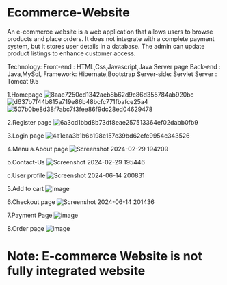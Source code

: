 # Ecommerce-Website

An e-commerce website is a web application that allows users to browse products and place orders. 
It does not integrate with a complete payment system, but it stores user details in a database. 
The admin can update product listings to enhance customer access.

Technology:
Front-end : HTML,Css,Javascript,Java Server page
Back-end : Java,MySql,
Framework: Hibernate,Bootstrap
Server-side: Servlet 
Server : Tomcat 9.5

1.Homepage
![8aae7250cd1342aeb8b62d9c86d355784ab920bc](https://github.com/Pushpa472/Ecommerce-website/assets/116655535/2afe55e4-5a9f-4d37-b851-0468abb4217c)
![d637b7f44b815a719e86b48bcfc771fbafce25a4](https://github.com/Pushpa472/Ecommerce-website/assets/116655535/3011e153-647c-4449-a093-f81b12648935)
![507b0be8d38f7abc7f3fee86f9dc28ed04629478](https://github.com/Pushpa472/Ecommerce-website/assets/116655535/027fe406-358d-42c4-b5c5-f1694cb27454)<br>

2.Register page
![6a3cd1bbd8b73df8eae257513364ef02dabb0fb9](https://github.com/Pushpa472/Ecommerce-website/assets/116655535/d82d6908-19a0-4f85-bdf1-2cde2e14fba2)<br>

3.Login page
![4a1eaa3b1b6b198e157c39bd62efe9954c343526](https://github.com/Pushpa472/Ecommerce-website/assets/116655535/82a80dd6-b28e-4b1a-a890-e8c60df193fb)

4.Menu
 a.About page
 ![Screenshot 2024-02-29 194209](https://github.com/Pushpa472/Ecommerce-website/assets/116655535/43737311-f607-459c-a6c0-b865226d8f49)<br>

 b.Contact-Us
 ![Screenshot 2024-02-29 195446](https://github.com/Pushpa472/Ecommerce-website/assets/116655535/9777ffe5-16cc-4004-97ce-ddcbd6a46e3c)<br>

 c.User profile
 ![Screenshot 2024-06-14 200831](https://github.com/Pushpa472/Ecommerce-website/assets/116655535/cec17a89-1b2e-4bea-b0b7-d494822da4d3)<br>

5.Add to cart
![image](https://github.com/Pushpa472/Ecommerce-website/assets/116655535/a5c06c34-2bef-4dc8-8cef-e5e0de8e5474)<br>

6.Checkout page
![Screenshot 2024-06-14 201436](https://github.com/Pushpa472/Ecommerce-website/assets/116655535/d5df21b2-369d-42e3-b2a9-38873b03d3d3)<br>

7.Payment Page
![image](https://github.com/Pushpa472/Ecommerce-website/assets/116655535/57d1b59f-28ff-4aed-931d-03e1fab736bb)<br>

8.Order page
![image](https://github.com/Pushpa472/Ecommerce-website/assets/116655535/b7efa68c-2b77-4aad-a98d-8e6fe6390c28)






 





# Note: E-commerce Website is not fully integrated website

